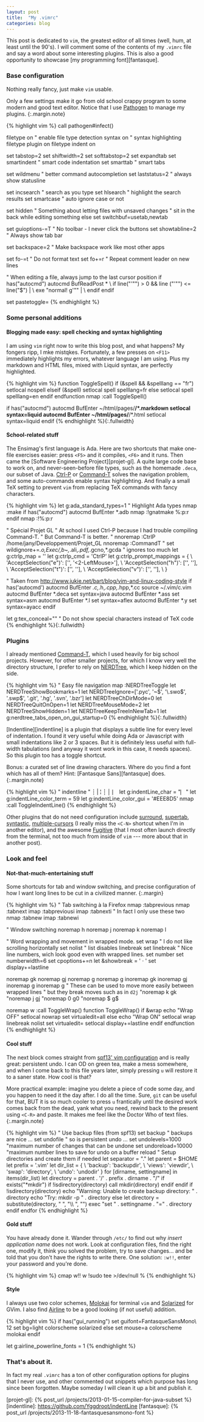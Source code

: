 ```yaml
---
layout: post
title:  "My .vimrc"
categories: blog
---
```


This post is dedicated to `vim`, the greatest editor of all times (well, hum,
at least until the 90's). I will comment some of the contents of my `.vimrc`
file and say a word about some interesting plugins. This is also a good
opportunity to showcase [my programming font][fantasque].

### Base configuration

Nothing really fancy, just make `vim` usable.

Only a few settings make it go from old school crappy program to some modern
and good text editor. Notice that I use [Pathogen] to manage my plugins.
{:.margin.note}

{% highlight vim %}
call pathogen#infect()

filetype on       " enable file type detection
syntax on         " syntax highlighting
filetype plugin on
filetype indent on

set tabstop=2
set shiftwidth=2
set softtabstop=2
set expandtab
set smartindent   " smart code indentation
set smarttab      " smart tabs

set wildmenu     " better command autocompletion
set laststatus=2 " always show statusline

set incsearch  " search as you type
set hlsearch   " highlight the search results
set smartcase  " auto ignore case or not

set hidden " Something about letting files with unsaved changes
           " sit in the back while editing something else
set switchbuf=usetab,newtab

set guioptions-=T " No toolbar - I never click the buttons
set showtabline=2 " Always show tab bar

set backspace=2   " Make backspace work like most other apps

set fo-=t  " Do not format text
set fo+=r  " Repeat comment leader on new lines

" When editing a file, always jump to the last cursor position
if has("autocmd")
   autocmd BufReadPost *
            \ if line("'\"") > 0 && line ("'\"") <= line("$") |
            \   exe "normal! g'\"" |
            \ endif
endif

set pastetoggle=<F2>
{% endhighlight %}

### Some personal additions

#### Blogging made easy: spell checking and syntax highlighting

I am using `vim` right now to write this blog post, and what happens?
My fongers ripp, I mke mistqkes. Fortunately, a few presses on `<F11>`
immediately highlights my errors, whatever language I am using. Plus my
markdown and HTML files, mixed with Liquid syntax, are perfectly highlighted.

{% highlight vim %}
function ToggleSpell()
  if (&spell && &spelllang == "fr")
    setlocal nospell
  elseif (&spell)
    setlocal spell spelllang=fr
  else
    setlocal spell spelllang=en
  endif
endfunction
nmap <F11> :call ToggleSpell()<Return>

if has("autocmd")
   autocmd BufEnter ~/html/pages/**/*.markdown setlocal syntax=liquid
   autocmd BufEnter ~/html/pages/**/*.html setlocal syntax=liquid
endif
{% endhighlight %}{:.fullwidth}

#### School-related stuff

The Ensimag's first language is Ada. Here are two shortcuts that make one-file
exercises easier: press `<F5>` and it compiles, `<F6>` and it runs.  Then came
the [Software Engineering Project][projet-gl]. A quite large code base to work
on, and never-seen-before file types, such as the homemade `.deca`, our subset
of Java. [Ctrl-P][ctrl-p] or [Command-T][command-t] solves the navigation
problem, and some auto-commands enable syntax highlighting. And finally a small
TeX setting to prevent `vim` from replacing TeX commands with fancy characters.

{% highlight vim %}
let g:ada_standard_types=1  " Highlight Ada types
nmap <F5> :make<Return>
if has("autocmd")
   autocmd BufEnter *.adb nmap <F5> :!gnatmake %:p:r<Return>
endif
nmap <F6> :!%:p:r<Return>

" Spécial Projet GL
" At school I used Ctrl-P because I had trouble compiling Command-T.
" But Command-T is better.
" nnoremap <C-P> :CtrlP /home/jany/Developpement/Projet_GL<cr>
nnoremap <silent> <C-P> :CommandT<CR>
" set wildignore+=*.o,*Exec/*,*b~*,*.ali,*.pdf,*.gcno,*.gcda " ignores too much
let g:ctrlp_map = '<C-P>'
let g:ctrlp_cmd = 'CtrlP'
let g:ctrlp_prompt_mappings = {
         \ 'AcceptSelection("e")': ['<cr>', '<2-LeftMouse>'],
         \ 'AcceptSelection("h")': ['<c-x>', '<c-s>'],
         \ 'AcceptSelection("t")': ['<c-cr>', '<c-t>'],
         \ 'AcceptSelection("v")': ['<c-v>', '<RightMouse>'],
         \ }

" Taken from http://www.jukie.net/bart/blog/vim-and-linux-coding-style
if has('autocmd')
   autocmd BufEnter *.c,*.h,*.cpp,*.hpp,*.cc source ~/.vim/c.vim
   autocmd BufEnter *.deca set syntax=java
   autocmd BufEnter *.ass set syntax=asm
   autocmd BufEnter *.l set syntax=aflex
   autocmd BufEnter *.y set syntax=ayacc
endif

let g:tex_conceal="" " Do not show special characters instead of TeX code
{% endhighlight %}{:.fullwidth}

### Plugins

I already mentioned [Command-T][command-t], which I used heavily for big school
projects. However, for other smaller projects, for which I know very well the
directory structure, I prefer to rely on [NERDTree][nerdtree], which I keep
hidden on the side.

{% highlight vim %}
" Easy file navigation
map <C-e> :NERDTreeToggle<CR>
let NERDTreeShowBookmarks=1
let NERDTreeIgnore=['\.pyc', '\~$', '\.swo$', '\.swp$', '\.git', '\.hg', '\.svn', '\.bzr']
let NERDTreeChDirMode=0
let NERDTreeQuitOnOpen=1
let NERDTreeMouseMode=2
let NERDTreeShowHidden=1
let NERDTreeKeepTreeInNewTab=1
let g:nerdtree_tabs_open_on_gui_startup=0
{% endhighlight %}{:.fullwidth}

[Indentline][indentline] is a plugin that displays a subtle line for every
level of indentation. I found it very useful while doing Ada or Javascript with
small indentations like 2 or 3 spaces. But it is definitely less useful with
full-width tabulations (and anyway it wont work in this case, it needs spaces).
So this plugin too has a toggle shortcut.

Bonus: a curated set of line drawing characters. Where do you
find a font which has all of them? Hint: [Fantasque Sans][fantasque] does.
{:.margin.note}

{% highlight vim %}
" indentline
" ┊ | ¦ ┆ │ ⎸
let g:indentLine_char = "⎸"
let g:indentLine_color_term = 59
let g:indentLine_color_gui = '#EEE8D5'
nmap <F4> :call ToggleIndentLine()<Return>
{% endhighlight %}

Other plugins that do not need configuration include [surround], [supertab],
[syntastic], [multiple-cursors] (I really miss the `<C-N>` shortcut when I'm in
another editor), and the awesome [Fugitive] (that I most often launch directly
from the terminal, not too much from inside of `vim` --- more about that in
another post).

### Look and feel

#### Not-that-much-entertaining stuff

Some shortcuts for tab and window switching, and precise configuration of how I
want long lines to be cut in a civilized manner.
{:.margin}

{% highlight vim %}
" Tab switching à la Firefox
nmap <C-S-tab> :tabprevious<cr>
nmap <C-tab> :tabnext<cr>
imap <C-S-tab> <ESC>:tabprevious<cr>i
imap <C-tab> <ESC>:tabnext<cr>i
" In fact I only use these two
nmap <C-t> :tabnew<cr>
imap <C-t> <ESC>:tabnew<cr>i

" Window switching
noremap <c-h> <c-w>h
noremap <c-j> <c-w>j
noremap <c-k> <c-w>k
noremap <c-l> <c-w>l

" Word wrapping and movement in wrapped mode.
set wrap        " I do not like scrolling horizontally
set nolist      " list disables linebreak
set linebreak
" Nice line numbers, wich look good even with wrapped lines.
set number
set numberwidth=6
set cpoptions+=n
let &showbreak = '    · '
set display+=lastline

noremap  <silent> <Up>   gk
noremap  <silent> <Down> gj
noremap  <silent> <Home> g<Home>
noremap  <silent> <End>  g<End>
inoremap <silent> <Up>   <C-o>gk
inoremap <silent> <Down> <C-o>gj
inoremap <silent> <Home> <C-o>g<Home>
inoremap <silent> <End>  <C-o>g<End>
" These can be used to move more easily between wrapped lines
" but they break moves such as in `d2j`
"noremap  <silent> k gk
"noremap  <silent> j gj
"noremap  <silent> 0 g0
"noremap  <silent> $ g$

noremap <silent> <Leader>w :call ToggleWrap()<CR>
function ToggleWrap()
   if &wrap
      echo "Wrap OFF"
      setlocal nowrap
      set virtualedit=all
   else
      echo "Wrap ON"
      setlocal wrap linebreak nolist
      set virtualedit=
      setlocal display+=lastline
   endif
endfunction
{% endhighlight %}

#### Cool stuff 

The next block comes straight from [spf13' vim configuration][spf13] and is
really great: persistent undo. I can OD on green tea, make a mess somewhere,
and when I come back to this file years later, simply pressing `u` will restore
it to a saner state. How cool is that?

More practical example: imagine you delete a piece of code some day, and you
happen to need it the day after. I do all the time. Sure, `git` can be useful
for that, BUT it is so much cooler to press `u` frantically until the desired
work comes back from the dead, yank what you need, rewind back to the present
using `<C-R>` and paste. It makes me feel like the Doctor Who of text files.
{:.margin.note}

{% highlight vim %}
" Use backup files (from spf13)
set backup   " backups are nice ...
set undofile " so is persistent undo ...
set undolevels=1000  "maximum number of changes that can be undone
set undoreload=10000 "maximum number lines to save for undo on a buffer reload
" Setup directories and create them if needed
let separator = "."
let parent = $HOME
let prefix = '.vim'
let dir_list = {
         \ 'backup': 'backupdir',
         \ 'views': 'viewdir',
         \ 'swap': 'directory',
         \ 'undo': 'undodir' }
for [dirname, settingname] in items(dir_list)
   let directory = parent . '/' . prefix . dirname . "/"
   if exists("*mkdir")
      if !isdirectory(directory)
         call mkdir(directory)
      endif
   endif
   if !isdirectory(directory)
      echo "Warning: Unable to create backup directory: " . directory
      echo "Try: mkdir -p " . directory
   else
      let directory = substitute(directory, " ", "\\\\ ", "")
      exec "set " . settingname . "=" . directory
   endif
endfor
{% endhighlight %}

#### Gold stuff

You have already done it. Wander through `/etc/` to find out why *insert
application name* does not work. Look at configuration files, find the right
one, modify it, think you solved the problem, try to save changes... and be
told that you don't have the rights to write there. One solution: `:w!!`,
enter your password and you're done.

{% highlight vim %}
cmap w!! w !sudo tee >/dev/null %
{% endhighlight %}

#### Style

I always use two color schemes, [Molokai] for terminal `vim` and [Solarized]
for GVim. I also find [Airline] to be a good looking (if not useful) addition.

{% highlight vim %}
if has("gui_running")
   set guifont=FantasqueSansMono\ 12
   set bg=light
   colorscheme solarized
else
   set mouse=a
   colorscheme molokai
endif

let g:airline_powerline_fonts = 1
{% endhighlight %}

### That's about it.

In fact my real `.vimrc` has a ton of other configuration options for plugins
that I never use, and other commented out snippets which purpose has long since
been forgotten. Maybe someday I will clean it up a bit and publish it.


[Pathogen]: https://github.com/tpope/vim-pathogen
[spf13]: https://github.com/spf13/spf13-vim
[multiple-cursors]: https://github.com/terryma/vim-multiple-cursors
[surround]: https://github.com/tpope/vim-surround
[supertab]: https://github.com/ervandew/supertab
[syntastic]: https://github.com/scrooloose/syntastic
[Fugitive]: https://github.com/tpope/vim-fugitive
[Airline]: https://github.com/bling/vim-airline
[Molokai]: https://github.com/tomasr/molokai
[Solarized]: https://github.com/altercation/vim-colors-solarized
[ctrl-p]: https://github.com/kien/ctrlp.vim
[command-t]: https://wincent.com/products/command-t
[nerdtree]: https://github.com/scrooloose/nerdtree
[projet-gl]: {% post_url /projects/2013-01-15-compiler-for-java-subset %}
[indentline]: https://github.com/Yggdroot/indentLine
[fantasque]: {% post_url /projects/2013-11-18-fantasquesansmono-font %}
